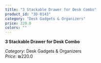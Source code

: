 ```yaml
---
title: "3 Stackable Drawer for Desk Combo"
product_id: "3D-0143"
category: "Desk Gadgets & Organizers"
price: 220.0
colors: ""
---
```


**3 Stackable Drawer for Desk Combo**

*Category*: Desk Gadgets & Organizers  
*Price*: ₪220.0

